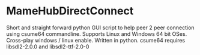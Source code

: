 # MameHubDirectConnect
Short and straight forward python GUI script 
to help peer 2 peer connection using csume64 commandline.
Supports Linux and Windows 64 bit OSes.
Cross-play windows / linux enable.
Written in python.
csume64 requires libsdl2-2.0.0 and libsdl2-ttf-2.0-0
